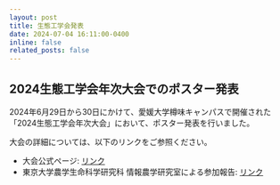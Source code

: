```yaml
---
layout: post
title: 生態工学会発表
date: 2024-07-04 16:11:00-0400
inline: false
related_posts: false
---
```


## 2024生態工学会年次大会でのポスター発表

2024年6月29日から30日にかけて、愛媛大学樽味キャンパスで開催された「2024生態工学会年次大会」において、ポスター発表を行いました。

大会の詳細については、以下のリンクをご参照ください。

- 大会公式ページ: [リンク](https://see.gr.jp/event/2024/taikai.html)
- 東京大学農学生命科学研究科 情報農学研究室による参加報告: [リンク](https://joho.en.a.u-tokyo.ac.jp/%e7%94%9f%e6%85%8b%e5%b7%a5%e5%ad%a6%e4%bc%9a%e5%8f%82%e5%8a%a0%e3%81%ae%e3%81%94%e5%a0%b1%e5%91%8a/)
